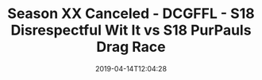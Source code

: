 ---
title: Season XX Canceled - DCGFFL - S18 Disrespectful Wit It vs S18 PurPauls Drag
  Race
teams-score:
- team: _teams/s18-gold.md
  score: 36
- team: _teams/purple.md
  score: 32
mvp: JC Adams (Purple), Jack Blaney (Gold)
game-ball: ''
sportsperson: ''
season: 18
week: 7
date: '2019-04-14T12:04:28'
pageid: season-xviii-week-7-april-14-6908-vs-6912
---
